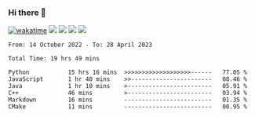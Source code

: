 ### Hi there 👋
[![wakatime](https://wakatime.com/badge/user/368879df-dc38-4b1a-86c4-8a2054a0e074.svg)](https://wakatime.com/@368879df-dc38-4b1a-86c4-8a2054a0e074)
<img src="https://img.shields.io/badge/Windows-0078D6?style=flat&logo=Windows&logoColor=white">
<img src="https://img.shields.io/badge/IntelliJ_IDEA-000000.svg?style=flat&logo=IntelliJ-IDEA&logoColor=white">
<img src="https://img.shields.io/badge/Visual_Studio_Code-007ACC?style=flat&logo=Visual-Studio-Code&logoColor=white">
<img src="https://img.shields.io/badge/Discord-5865F2?label=kano%233578&style=flat&logo=discord&logoColor=white">
<br>


<!--START_SECTION:waka-->

```text
From: 14 October 2022 - To: 28 April 2023

Total Time: 19 hrs 49 mins

Python           15 hrs 16 mins  >>>>>>>>>>>>>>>>>>>------   77.05 %
JavaScript       1 hr 40 mins    >>-----------------------   08.46 %
Java             1 hr 10 mins    >------------------------   05.91 %
C++              46 mins         >------------------------   03.94 %
Markdown         16 mins         -------------------------   01.35 %
CMake            11 mins         -------------------------   00.95 %
```

<!--END_SECTION:waka-->
